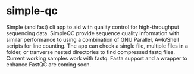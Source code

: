 # simple-qc
Simple (and fast) cli app to aid with quality control for high-throughput sequencing data. SimpleQC provide sequence quality information with similar performance to using a combination of GNU Parallel, Awk/Shell scripts for line counting. The app can check a single file, multiple files in a folder, or tranverse nested directories to find compressed fastq files. Current working samples work with fastq. Fasta support and a wrapper to enhance FastQC are coming soon. 

